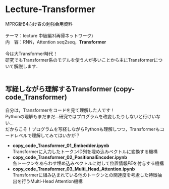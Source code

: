 # Lecture-Transformer
MPRG新B4向け春の勉強会用資料<br>
<br>
テーマ：lecture 中級編3(再帰ネットワーク)<br>
内　容：RNN，Attention seq2seq，**Transformer**<br>
<br>
今は大Transformer時代！<br>
研究でもTransformer系のモデルを使う人が多いことから主にTransformerについて解説します．<br>
<br>
<!-- 
**Transformerのモデル構造**
-->


## 写経しながら理解するTransformer (copy-code_Transformer)
自分は，Transformerをコードを見て理解した人です！<br>
Pythonの理解もまだまだ...研究ではプログラムを改変したりしないと行けいない...<br>
だからこそ！プログラムを写経しながらPythonも理解しつつ，Transformerもコードレベルで理解してみてはいかが？
- **copy_code_Transformer_01_Embedder.ipynb**<br>
  Transformerに入力したトークンID列を埋め込みベクトルに変換する機構
- **copy_code_Transformer_02_PositionalEncoder.ipynb**<br>
  各トークンをあらわす埋め込みベクトルに対して位置情報$PE$を付与する機構
- **copy_code_Transformer_03_Multi_Head_Attention.ipynb**<br>
  Transformerに組み込まれている他のトークンとの関連度を考慮した特徴抽出を行うMulti-Head Attention機構
